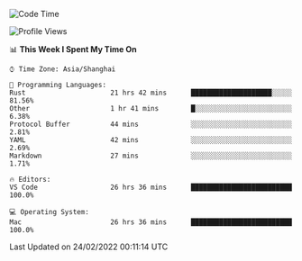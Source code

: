 <!--START_SECTION:waka-->
![Code Time](http://img.shields.io/badge/Code%20Time-1%2C026%20hrs%205%20mins-blue)

![Profile Views](http://img.shields.io/badge/Profile%20Views-4-blue)

📊 **This Week I Spent My Time On** 

```text
⌚︎ Time Zone: Asia/Shanghai

💬 Programming Languages: 
Rust                     21 hrs 42 mins      ████████████████████░░░░░   81.56% 
Other                    1 hr 41 mins        █░░░░░░░░░░░░░░░░░░░░░░░░   6.38% 
Protocol Buffer          44 mins             ░░░░░░░░░░░░░░░░░░░░░░░░░   2.81% 
YAML                     42 mins             ░░░░░░░░░░░░░░░░░░░░░░░░░   2.69% 
Markdown                 27 mins             ░░░░░░░░░░░░░░░░░░░░░░░░░   1.71%

🔥 Editors: 
VS Code                  26 hrs 36 mins      █████████████████████████   100.0%

💻 Operating System: 
Mac                      26 hrs 36 mins      █████████████████████████   100.0%

```


 Last Updated on 24/02/2022 00:11:14 UTC
<!--END_SECTION:waka-->
